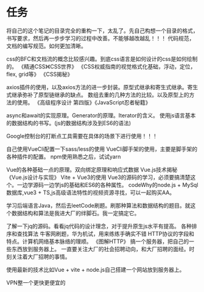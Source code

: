 # 任务

将自己的这个笔记的目录完全的重构一下，太乱了。先自己构想一个目录的格式，书写要求，然后再一步步学习的过程中改善。不能够越改越乱！！！
代码规范，文档的编写规范。如何更加清晰。

css的BFC和文档流的概念比较感兴趣。到底css语言是如何设计的css是如何绘制的。
《精通CSS》《CSS世界》
《CSS权威指南的视觉格式化基础，浮动，定位，flex, grid等》
《CSS揭秘》

axios插件的使用，以及axios方法的进一步封装。原型式继承和寄生式继承。寄生式继承弥补了原型链继承的缺点。
数组去重的几种方法的比较。以及原型上的方法的使用。
《高级程序设计 第四版》《JavaScript忍者秘籍》

async和await的实现原理。Generator的原理。Iterator的含义。
使用js语言基本的数据结构的书写。(js的数据结构涉及到ES6的语法)

Google控制台的打断点工具需要在具体的场景下进行使用！！！

自己使用VueCli配置一下sass/less的使用
VueCli脚手架的使用，主要是脚手架的各种插件的配置。
npm使用熟悉之后，试试yarn

Vue的各种基础一点的原理。双向绑定原理和响应式数据
Vue.js技术揭秘
《Vue.js设计与实现》
Vite + Vue3的使用
Vue3的源码的学习，必须要搞清楚这个。一边学源码一边学js的基础和ES6的各种属性。
codeWhy的node.js + MySql数据库,vue3 + TS,js高级语法特性的视频资源寻找，可以一起购买AA。

学习后端语言Java，然后去leetCode刷题。刷那种算法和数据结构的题目。就这个数据结构和算法是我进大厂的绊脚石。我一定搞定它。

了解一下jq的源码。看看jq代码的设计理念，对于提升原生js水平有提高。
各种排序和查找算法
牛客网刷题，华为机试，用来练练手确实不错
HTTP协议的字段和特点。计算机网络基本脉络的理顺。
《图解HTTP》
搞一个服务器，把自己的一些东西放到服务器上。
一直要关注大厂的社会招聘动向，和大厂招聘的面经。时刻关注着大厂招聘的事情。

使用最新的技术比如Vue + vite + node.js自己搭建一个网站放到服务器上。

VPN整一个更快更便宜的